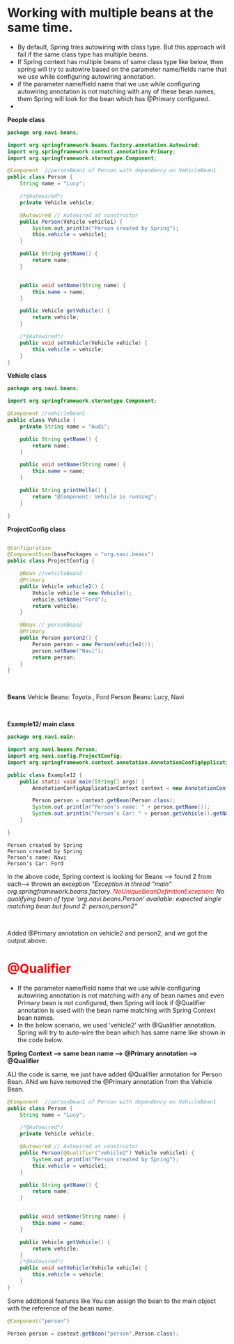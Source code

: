 # Working with multiple beans at the same time.

- By default, Spring tries autowiring with class type. But this approach will fail if the same class type has multiple
  beans.
- If Spring context has multiple beans of same class type like below, then spring will try to autowire based on the
  parameter name/fields name that we use while configuring autowiring annotation.
- if the parameter name/field name that we use while configuring autowiring annotation is not
  matching with any of these bean names, them Spring will look for the bean which has @Primary configured.
-

**People class**

````java
package org.navi.beans;

import org.springframework.beans.factory.annotation.Autowired;
import org.springframework.context.annotation.Primary;
import org.springframework.stereotype.Component;

@Component  //personBean1 of Person with dependency on VehicleBean1
public class Person {
    String name = "Lucy";

    /*@Autowired*/
    private Vehicle vehicle;

    @Autowired // Autowired at constructor
    public Person(Vehicle vehicle1) {
        System.out.println("Person created by Spring");
        this.vehicle = vehicle1;
    }

    public String getName() {
        return name;
    }


    public void setName(String name) {
        this.name = name;
    }

    public Vehicle getVehicle() {
        return vehicle;
    }

    /*@Autowired*/
    public void setVehicle(Vehicle vehicle) {
        this.vehicle = vehicle;
    }
}

````

**Vehicle class**

````java
package org.navi.beans;

import org.springframework.stereotype.Component;

@Component //vehicleBean1
public class Vehicle {
    private String name = "Audi";

    public String getName() {
        return name;
    }

    public void setName(String name) {
        this.name = name;
    }

    public String printHello() {
        return "@Component: Vehicle is running";
    }

}

````

**ProjectConfig class**

````java

@Configuration
@ComponentScan(basePackages = "org.navi.beans")
public class ProjectConfig {

    @Bean //vehicleBean2
    @Primary
    public Vehicle vehicle2() {
        Vehicle vehicle = new Vehicle();
        vehicle.setName("Ford");
        return vehicle;
    }

    @Bean // personBean2
    @Primary
    public Person person2() {
        Person person = new Person(vehicle2());
        person.setName("Navi");
        return person;
    }
}
````

<br>

**Beans**
Vehicle Beans: Toyota , Ford
Person Beans: Lucy, Navi

<br>

**Example12/ main class**

````java
package org.navi.main;

import org.navi.beans.Person;
import org.navi.config.ProjectConfig;
import org.springframework.context.annotation.AnnotationConfigApplicationContext;

public class Example12 {
    public static void main(String[] args) {
        AnnotationConfigApplicationContext context = new AnnotationConfigApplicationContext(ProjectConfig.class);

        Person person = context.getBean(Person.class);
        System.out.println("Person's name: " + person.getName());
        System.out.println("Person's Car: " + person.getVehicle().getName());
    }

}

````

````
Person created by Spring
Person created by Spring
Person's name: Navi
Person's Car: Ford

````

In the above code, Spring context is looking for Beans --> found 2 from each--> thrown an exception
*"Exception in thread "main" org.springframework.beans.factory.<span style="color:red">
NoUniqueBeanDefinitionException</span>:
No qualifying bean of type 'org.navi.beans.Person' available: expected single matching bean but found 2:
person,person2"*

<br>

Added @Primary annotation on vehicle2 and person2, and we got the output above.

# <span style="color:red">@Qualifier </span>

- If the parameter name/field name that we use while configuring autowiring annotation is not matching with any
  of bean names and even Primary bean is not configured, then Spring will look if @Qualifier annotation is used
  with the bean name matching with Spring Context bean names.
- In the below scenario, we used 'vehicle2' with @Qualifier annotation. Spring will try to auto-wire the bean
  which has same name like shown in the code below.

**Spring Context --> same bean name --> @Primary annotation --> @Qualifier**


ALl the code is same, we just have added @Qualifier annotation for Person Bean. ANd we have removed the @Primary
annotation from the Vehicle Bean. 

````java
@Component  //personBean1 of Person with dependency on VehicleBean1
public class Person {
    String name = "Lucy";

    /*@Autowired*/
    private Vehicle vehicle;

    @Autowired // Autowired at constructor
    public Person(@Qualifier("vehicle2") Vehicle vehicle1) {
        System.out.println("Person created by Spring");
        this.vehicle = vehicle1;
    }

    public String getName() {
        return name;
    }


    public void setName(String name) {
        this.name = name;
    }

    public Vehicle getVehicle() {
        return vehicle;
    }
    /*@Autowired*/
    public void setVehicle(Vehicle vehicle) {
        this.vehicle = vehicle;
    }
}

````

Some additional features like You can assign the bean to the main object with the reference of the bean name.

````java
@Component("person")
````
````java
Person person = context.getBean("person",Person.class);
````


